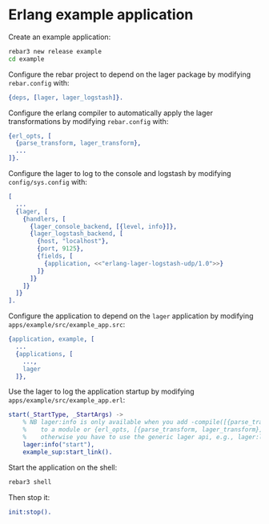 # Erlang example application

Create an example application:

```bash
rebar3 new release example
cd example
```

Configure the rebar project to depend on the lager package by modifying `rebar.config` with:

```erlang
{deps, [lager, lager_logstash]}.
```

Configure the erlang compiler to automatically apply the lager transformations by modifying `rebar.config` with:

```erlang
{erl_opts, [
  {parse_transform, lager_transform},
  ...
]}.
```

Configure the lager to log to the console and logstash by modifying `config/sys.config` with:

```erlang
[
  ...
  {lager, [
    {handlers, [
      {lager_console_backend, [{level, info}]},
      {lager_logstash_backend, [
        {host, "localhost"},
        {port, 9125},
        {fields, [
          {application, <<"erlang-lager-logstash-udp/1.0">>}
        ]}
      ]}
    ]}
  ]}
].
```

Configure the application to depend on the `lager` application by modifying `apps/example/src/example_app.src`:

```erlang
{application, example, [
  ...
  {applications, [
    ...,
    lager
  ]},
```

Use the lager to log the application startup by modifying `apps/example/src/example_app.erl`:

```erlang
start(_StartType, _StartArgs) ->
    % NB lager:info is only available when you add -compile([{parse_transform, lager_transform}]).
    %    to a module or {erl_opts, [{parse_transform, lager_transform}]}. to rebar.config.
    %    otherwise you have to use the generic lager api, e.g., lager:log(info, self(), "start"),
    lager:info("start"),
    example_sup:start_link().
```

Start the application on the shell:

```bash
rebar3 shell
```

Then stop it:

```erlang
init:stop().
```
